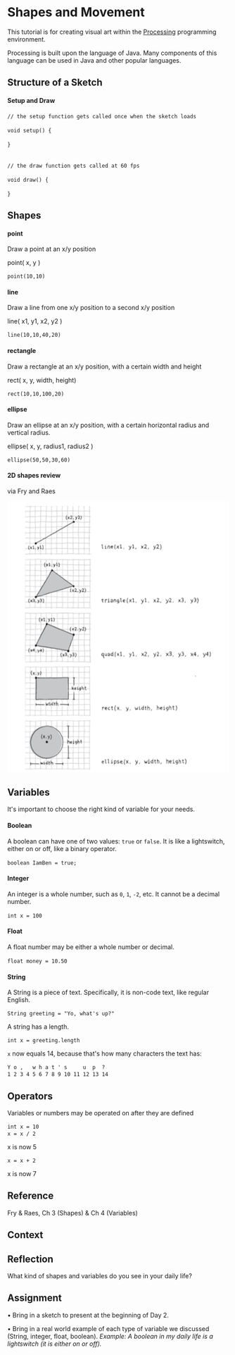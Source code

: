 # Shapes and Movement

This tutorial is for creating visual art within the [Processing](http://processing.org) programming environment. 

Processing is built upon the language of Java. Many components of this language can be used in Java and other popular languages.

## Structure of a Sketch

#### Setup and Draw

```
// the setup function gets called once when the sketch loads

void setup() {

}


// the draw function gets called at 60 fps

void draw() {

}
```

## Shapes

#### point
Draw a point at an x/y position

point( x, y )

```
point(10,10)
```



#### line
Draw a line from one x/y position to a second x/y position

line( x1, y1, x2, y2 )

```
line(10,10,40,20)
```

#### rectangle
Draw a rectangle at an x/y position, with a certain width and height

rect( x, y, width, height)

```
rect(10,10,100,20)
```

#### ellipse
Draw an ellipse at an x/y position, with a certain horizontal radius and vertical radius.

ellipse( x, y, radius1, radius2 )

```
ellipse(50,50,30,60)
```


#### 2D shapes review

via Fry and Raes

![Basic Processing Shapes](/images/shapes.png)



## Variables

It's important to choose the right kind of variable for your needs.

#### Boolean

A boolean can have one of two values: `true` or `false`. It is like a lightswitch, either on or off, like a binary operator.

`boolean IamBen = true;`

#### Integer

An integer is a whole number, such as `0`, `1`, `-2`, etc. It cannot be a decimal number.

`int x = 100`

#### Float

A float number may be either a whole number or decimal.

`float money = 10.50`


#### String

A String is a piece of text. Specifically, it is non-code text, like regular English.

```
String greeting = "Yo, what's up?"
```

A string has a length.

```
int x = greeting.length
```

`x` now equals 14, because that's how many characters the text has:

```
Y o ,   w h a t ' s     u  p  ?
1 2 3 4 5 6 7 8 9 10 11 12 13 14
```

## Operators

Variables or numbers may be operated on after they are defined

```
int x = 10
x = x / 2
```
x is now 5

```
x = x + 2
```
x is now 7


## Reference

Fry & Raes, Ch 3 (Shapes) & Ch 4 (Variables)


## Context


## Reflection

What kind of shapes and variables do you see in your daily life?

## Assignment

• Bring in a sketch to present at the beginning of Day 2.

• Bring in a real world example of each type of variable we discussed (String, integer, float, boolean). *Example: A boolean in my daily life is a lightswitch (it is either on or off).*